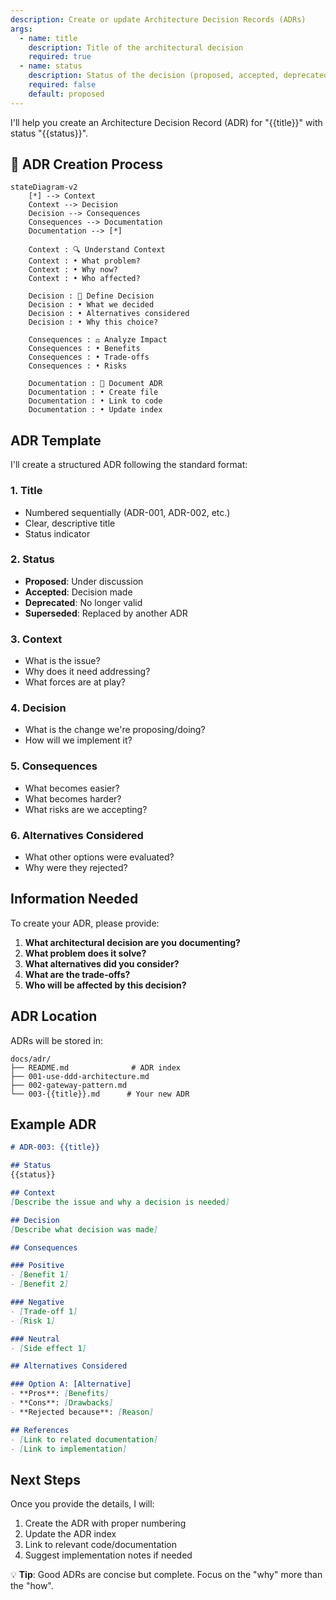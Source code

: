 ```yaml
---
description: Create or update Architecture Decision Records (ADRs)
args:
  - name: title
    description: Title of the architectural decision
    required: true
  - name: status
    description: Status of the decision (proposed, accepted, deprecated, superseded)
    required: false
    default: proposed
---
```


I'll help you create an Architecture Decision Record (ADR) for "{{title}}" with status "{{status}}".

## 📐 ADR Creation Process

```mermaid
stateDiagram-v2
    [*] --> Context
    Context --> Decision
    Decision --> Consequences
    Consequences --> Documentation
    Documentation --> [*]
    
    Context : 🔍 Understand Context
    Context : • What problem?
    Context : • Why now?
    Context : • Who affected?
    
    Decision : 🎯 Define Decision
    Decision : • What we decided
    Decision : • Alternatives considered
    Decision : • Why this choice?
    
    Consequences : ⚖️ Analyze Impact
    Consequences : • Benefits
    Consequences : • Trade-offs
    Consequences : • Risks
    
    Documentation : 📝 Document ADR
    Documentation : • Create file
    Documentation : • Link to code
    Documentation : • Update index
```

## ADR Template

I'll create a structured ADR following the standard format:

### 1. **Title**
- Numbered sequentially (ADR-001, ADR-002, etc.)
- Clear, descriptive title
- Status indicator

### 2. **Status**
- **Proposed**: Under discussion
- **Accepted**: Decision made
- **Deprecated**: No longer valid
- **Superseded**: Replaced by another ADR

### 3. **Context**
- What is the issue?
- Why does it need addressing?
- What forces are at play?

### 4. **Decision**
- What is the change we're proposing/doing?
- How will we implement it?

### 5. **Consequences**
- What becomes easier?
- What becomes harder?
- What risks are we accepting?

### 6. **Alternatives Considered**
- What other options were evaluated?
- Why were they rejected?

## Information Needed

To create your ADR, please provide:

1. **What architectural decision are you documenting?**
2. **What problem does it solve?**
3. **What alternatives did you consider?**
4. **What are the trade-offs?**
5. **Who will be affected by this decision?**

## ADR Location

ADRs will be stored in:
```
docs/adr/
├── README.md              # ADR index
├── 001-use-ddd-architecture.md
├── 002-gateway-pattern.md
└── 003-{{title}}.md      # Your new ADR
```

## Example ADR

```markdown
# ADR-003: {{title}}

## Status
{{status}}

## Context
[Describe the issue and why a decision is needed]

## Decision
[Describe what decision was made]

## Consequences

### Positive
- [Benefit 1]
- [Benefit 2]

### Negative
- [Trade-off 1]
- [Risk 1]

### Neutral
- [Side effect 1]

## Alternatives Considered

### Option A: [Alternative]
- **Pros**: [Benefits]
- **Cons**: [Drawbacks]
- **Rejected because**: [Reason]

## References
- [Link to related documentation]
- [Link to implementation]
```

## Next Steps

Once you provide the details, I will:
1. Create the ADR with proper numbering
2. Update the ADR index
3. Link to relevant code/documentation
4. Suggest implementation notes if needed

💡 **Tip**: Good ADRs are concise but complete. Focus on the "why" more than the "how".
